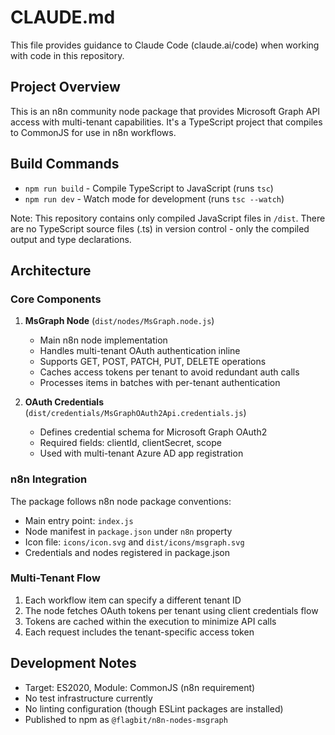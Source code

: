 # CLAUDE.md

This file provides guidance to Claude Code (claude.ai/code) when working with code in this repository.

## Project Overview

This is an n8n community node package that provides Microsoft Graph API access with multi-tenant capabilities. It's a TypeScript project that compiles to CommonJS for use in n8n workflows.

## Build Commands

- `npm run build` - Compile TypeScript to JavaScript (runs `tsc`)
- `npm run dev` - Watch mode for development (runs `tsc --watch`)

Note: This repository contains only compiled JavaScript files in `/dist`. There are no TypeScript source files (.ts) in version control - only the compiled output and type declarations.

## Architecture

### Core Components

1. **MsGraph Node** (`dist/nodes/MsGraph.node.js`)
   - Main n8n node implementation
   - Handles multi-tenant OAuth authentication inline
   - Supports GET, POST, PATCH, PUT, DELETE operations
   - Caches access tokens per tenant to avoid redundant auth calls
   - Processes items in batches with per-tenant authentication

2. **OAuth Credentials** (`dist/credentials/MsGraphOAuth2Api.credentials.js`)
   - Defines credential schema for Microsoft Graph OAuth2
   - Required fields: clientId, clientSecret, scope
   - Used with multi-tenant Azure AD app registration

### n8n Integration

The package follows n8n node package conventions:
- Main entry point: `index.js`
- Node manifest in `package.json` under `n8n` property
- Icon file: `icons/icon.svg` and `dist/icons/msgraph.svg`
- Credentials and nodes registered in package.json

### Multi-Tenant Flow

1. Each workflow item can specify a different tenant ID
2. The node fetches OAuth tokens per tenant using client credentials flow
3. Tokens are cached within the execution to minimize API calls
4. Each request includes the tenant-specific access token

## Development Notes

- Target: ES2020, Module: CommonJS (n8n requirement)
- No test infrastructure currently
- No linting configuration (though ESLint packages are installed)
- Published to npm as `@flagbit/n8n-nodes-msgraph`